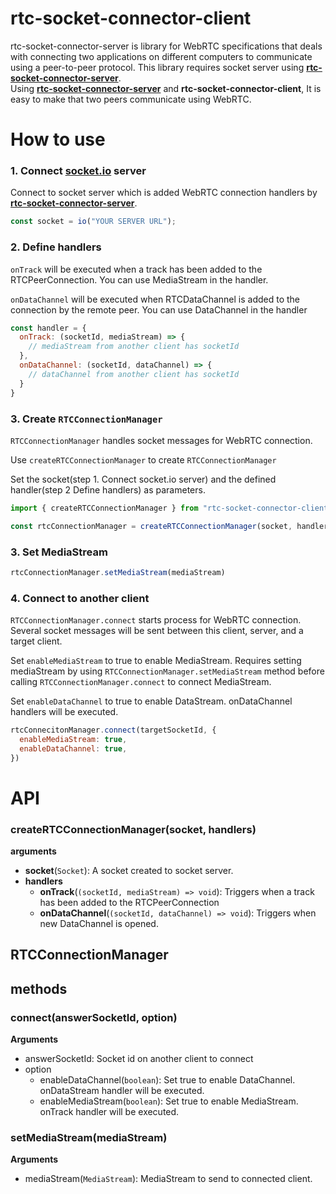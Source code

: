 # rtc-socket-connector-client

rtc-socket-connector-server is library for WebRTC specifications that deals with connecting two applications on different computers to communicate using a peer-to-peer protocol.
This library requires socket server using [**rtc-socket-connector-server**](https://github.com/jungdu/rtc-socket-connector-server).  
Using [**rtc-socket-connector-server**](https://github.com/jungdu/rtc-socket-connector-server) and **rtc-socket-connector-client**, It is easy to make that two peers communicate using WebRTC.

# How to use

### 1. Connect [socket.io](https://socket.io/) server
Connect to socket server which is added WebRTC connection handlers by [**rtc-socket-connector-server**](https://github.com/jungdu/rtc-socket-connector-server). 

```javascript
const socket = io("YOUR SERVER URL");
```

### 2. Define handlers
```onTrack``` will be executed when a track has been added to the RTCPeerConnection. You can use MediaStream in the handler.

```onDataChannel``` will be executed when RTCDataChannel is added to the connection by the remote peer. You can use DataChannel in the handler

```javascript
const handler = {
  onTrack: (socketId, mediaStream) => {
    // mediaStream from another client has socketId
  },
  onDataChannel: (socketId, dataChannel) => {
    // dataChannel from another client has socketId
  }
}

```

### 3. Create ```RTCConnectionManager```
```RTCConnectionManager``` handles socket messages for WebRTC connection.  

Use ```createRTCConnectionManager``` to create ```RTCConnectionManager```

Set the socket(step 1. Connect socket.io server) and the defined handler(step 2 Define handlers) as parameters. 

```javascript
import { createRTCConnectionManager } from "rtc-socket-connector-client";

const rtcConnectionManager = createRTCConnectionManager(socket, handler);
```

### 3. Set MediaStream

```javascript
rtcConnectionManager.setMediaStream(mediaStream)
```

### 4. Connect to another client
```RTCConnectionManager.connect``` starts process for WebRTC connection.
Several socket messages will be sent between this client, server, and a target client.

Set ```enableMediaStream``` to true to enable MediaStream. Requires setting mediaStream by using ```RTCConnectionManager.setMediaStream``` method before calling  ```RTCConnectionManager.connect``` to connect MediaStream.

Set ```enableDataChannel``` to true to enable DataStream. onDataChannel handlers will be executed.

```javascript
rtcConnecitonManager.connect(targetSocketId, {
  enableMediaStream: true,
  enableDataChannel: true,
})
```

# API

### createRTCConnectionManager(socket, handlers)
**arguments**
- **socket**(```Socket```): A socket created to socket server.
- **handlers**
  - **onTrack**(```(socketId, mediaStream) => void```): Triggers when a track has been added to the RTCPeerConnection
  - **onDataChannel**(```(socketId, dataChannel) => void```): Triggers when new DataChannel is opened.

## RTCConnectionManager
## methods
### connect(answerSocketId, option)
**Arguments**
- answerSocketId: Socket id on another client to connect
- option
  - enableDataChannel(```boolean```): Set true to enable DataChannel. onDataStream handler will be executed.
  - enableMediaStream(```boolean```): Set true to enable MediaStream. onTrack handler will be executed.

### setMediaStream(mediaStream)
**Arguments**
- mediaStream(```MediaStream```): MediaStream to send to connected client.
